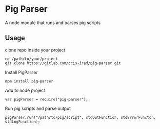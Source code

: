 # Pig Parser

A node module that runs and parses pig scripts


## Usage

clone repo inside your project
```
cd /path/to/your/project
git clone https://gitlab.com/ccis-irad/pig-parser.git
```

Install PigParser
```
npm install pig-parser
```

Add to node project
```
var pigParser = require("pig-parser");
```

Run pig scripts and parse output
```
pigParser.run("/path/to/pig/script", stdOutFunction, stdErrorFuncton, stdLogFunction);
```
